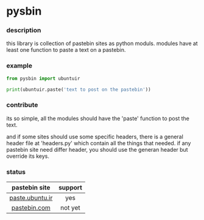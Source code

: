 # pysbin

### description

this library is collection of pastebin sites as python moduls.
modules have at least one function to paste a text on a pastebin.

### example

```python
from pysbin import ubuntuir

print(ubuntuir.paste('text to post on the pastebin'))
```

### contribute

its so simple, all the modules should have the 'paste' function to post the text.

and if some sites should use some specific headers, there is a general header file at 'headers.py'
which contain all the things that needed. if any pastebin site need differ header, you should use the
generan header but override its keys.

### status

|pastebin site|support|
|:-----------:|:-----:|
|[paste.ubuntu.ir](https://paste.ubuntu.ir/)|yes|
|[pastebin.com](https://pastebin.com/)|not yet|
